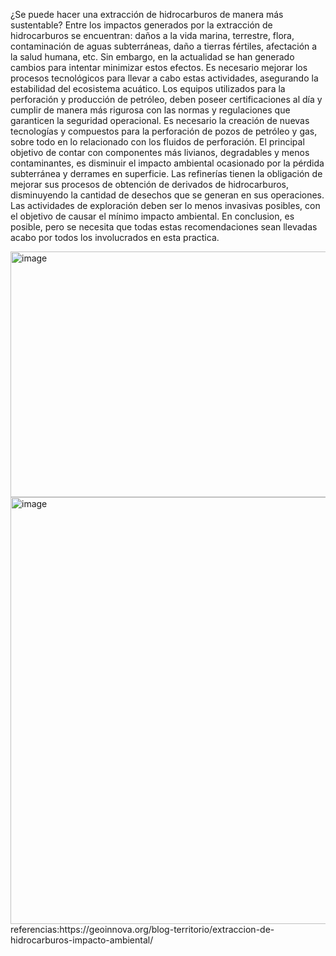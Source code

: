  ¿Se puede hacer una extracción de hidrocarburos de manera más sustentable?
Entre los impactos generados por la extracción de hidrocarburos se encuentran: daños a la vida marina, terrestre, flora, contaminación de aguas subterráneas, daño a tierras fértiles, afectación a la salud humana, etc. Sin embargo, en la actualidad se han generado cambios para intentar minimizar estos efectos.
Es necesario mejorar los procesos tecnológicos para llevar a cabo estas actividades, asegurando la estabilidad del ecosistema acuático. Los equipos utilizados para la perforación y producción de petróleo, deben poseer certificaciones al día y cumplir de manera más rigurosa con las normas y regulaciones que garanticen la seguridad operacional.
Es necesario la creación de nuevas tecnologías y compuestos para la perforación de pozos de petróleo y gas, sobre todo en lo relacionado con los fluidos de perforación. El principal objetivo de contar con componentes más livianos, degradables y menos contaminantes, es disminuir el impacto ambiental ocasionado por la pérdida subterránea y derrames en superficie.
Las refinerías tienen la obligación de mejorar sus procesos de obtención de derivados de hidrocarburos, disminuyendo la cantidad de desechos que se generan en sus operaciones. Las actividades de exploración deben ser lo menos invasivas posibles, con el objetivo de causar el mínimo impacto ambiental.
En conclusion, es posible, pero se necesita que todas estas recomendaciones sean llevadas acabo por todos los involucrados en esta practica.

<img width="772" height="393" alt="image" src="https://github.com/user-attachments/assets/95331a60-fb75-49aa-91be-3146abcf6247" />
<img width="1024" height="683" alt="image" src="https://github.com/user-attachments/assets/0757b417-99f6-416b-832f-d80e47d825f1" />
referencias:https://geoinnova.org/blog-territorio/extraccion-de-hidrocarburos-impacto-ambiental/
